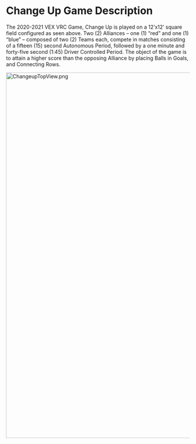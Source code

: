 # Change Up Game Description

The 2020-2021 VEX VRC Game, Change Up is played on a 12’x12’ square field configured as seen above. Two (2) Alliances – one (1) “red” and one (1) “blue” – composed of two (2) Teams each, compete in matches consisting of a fifteen (15) second Autonomous Period, followed by a one minute and forty-five second (1:45) Driver Controlled Period.
The object of the game is to attain a higher score than the opposing Alliance by placing Balls in Goals, and Connecting Rows.

<img src="././_images/beginning/ChangeupTopView.png" alt="ChangeupTopView.png" style="width: 1000px;"/>
<!-- ![logo](././images/beginning/ChangeupTopView.png "logo") -->